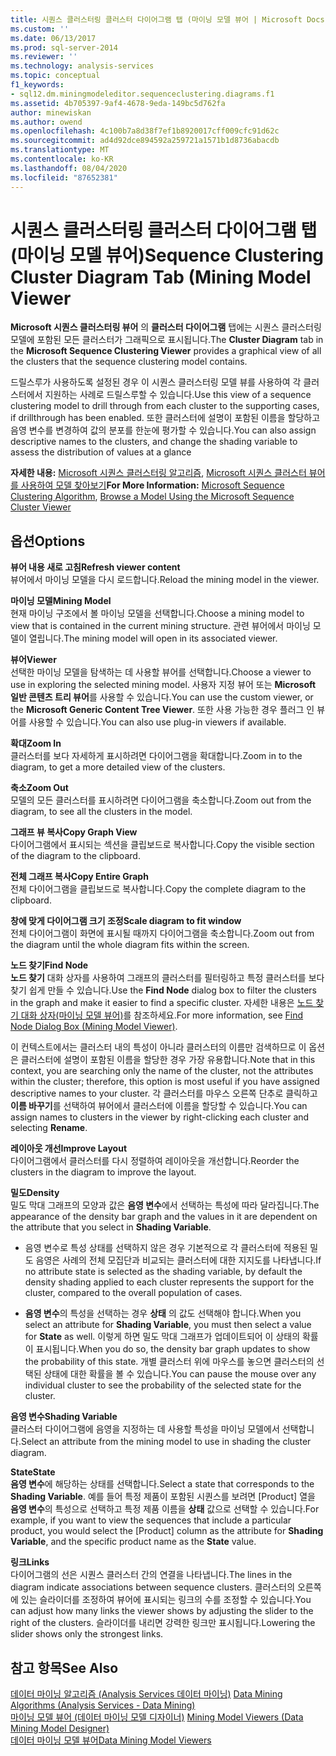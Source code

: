 ```yaml
---
title: 시퀀스 클러스터링 클러스터 다이어그램 탭 (마이닝 모델 뷰어 | Microsoft Docs
ms.custom: ''
ms.date: 06/13/2017
ms.prod: sql-server-2014
ms.reviewer: ''
ms.technology: analysis-services
ms.topic: conceptual
f1_keywords:
- sql12.dm.miningmodeleditor.sequenceclustering.diagrams.f1
ms.assetid: 4b705397-9af4-4678-9eda-149bc5d762fa
author: minewiskan
ms.author: owend
ms.openlocfilehash: 4c100b7a8d38f7ef1b8920017cff009cfc91d62c
ms.sourcegitcommit: ad4d92dce894592a259721a1571b1d8736abacdb
ms.translationtype: MT
ms.contentlocale: ko-KR
ms.lasthandoff: 08/04/2020
ms.locfileid: "87652381"
---
```

# <a name="sequence-clustering-cluster-diagram-tab-mining-model-viewer"></a><span data-ttu-id="62789-102">시퀀스 클러스터링 클러스터 다이어그램 탭(마이닝 모델 뷰어)</span><span class="sxs-lookup"><span data-stu-id="62789-102">Sequence Clustering Cluster Diagram Tab (Mining Model Viewer</span></span>
  <span data-ttu-id="62789-103">**Microsoft 시퀀스 클러스터링 뷰어** 의 **클러스터 다이어그램** 탭에는 시퀀스 클러스터링 모델에 포함된 모든 클러스터가 그래픽으로 표시됩니다.</span><span class="sxs-lookup"><span data-stu-id="62789-103">The **Cluster Diagram** tab in the **Microsoft Sequence Clustering Viewer** provides a graphical view of all the clusters that the sequence clustering model contains.</span></span>  
  
 <span data-ttu-id="62789-104">드릴스루가 사용하도록 설정된 경우 이 시퀀스 클러스터링 모델 뷰를 사용하여 각 클러스터에서 지원하는 사례로 드릴스루할 수 있습니다.</span><span class="sxs-lookup"><span data-stu-id="62789-104">Use this view of a sequence clustering model to drill through from each cluster to the supporting cases, if drillthrough has been enabled.</span></span> <span data-ttu-id="62789-105">또한 클러스터에 설명이 포함된 이름을 할당하고 음영 변수를 변경하여 값의 분포를 한눈에 평가할 수 있습니다.</span><span class="sxs-lookup"><span data-stu-id="62789-105">You can also assign descriptive names to the clusters, and change the shading variable to assess the distribution of values at a glance</span></span>  
  
 <span data-ttu-id="62789-106">**자세한 내용:** [Microsoft 시퀀스 클러스터링 알고리즘](data-mining/microsoft-sequence-clustering-algorithm.md), [Microsoft 시퀀스 클러스터 뷰어를 사용하여 모델 찾아보기](data-mining/browse-a-model-using-the-microsoft-sequence-cluster-viewer.md)</span><span class="sxs-lookup"><span data-stu-id="62789-106">**For More Information:** [Microsoft Sequence Clustering Algorithm](data-mining/microsoft-sequence-clustering-algorithm.md), [Browse a Model Using the Microsoft Sequence Cluster Viewer](data-mining/browse-a-model-using-the-microsoft-sequence-cluster-viewer.md)</span></span>  
  
## <a name="options"></a><span data-ttu-id="62789-107">옵션</span><span class="sxs-lookup"><span data-stu-id="62789-107">Options</span></span>  
 <span data-ttu-id="62789-108">**뷰어 내용 새로 고침**</span><span class="sxs-lookup"><span data-stu-id="62789-108">**Refresh viewer content**</span></span>  
 <span data-ttu-id="62789-109">뷰어에서 마이닝 모델을 다시 로드합니다.</span><span class="sxs-lookup"><span data-stu-id="62789-109">Reload the mining model in the viewer.</span></span>  
  
 <span data-ttu-id="62789-110">**마이닝 모델**</span><span class="sxs-lookup"><span data-stu-id="62789-110">**Mining Model**</span></span>  
 <span data-ttu-id="62789-111">현재 마이닝 구조에서 볼 마이닝 모델을 선택합니다.</span><span class="sxs-lookup"><span data-stu-id="62789-111">Choose a mining model to view that is contained in the current mining structure.</span></span> <span data-ttu-id="62789-112">관련 뷰어에서 마이닝 모델이 열립니다.</span><span class="sxs-lookup"><span data-stu-id="62789-112">The mining model will open in its associated viewer.</span></span>  
  
 <span data-ttu-id="62789-113">**뷰어**</span><span class="sxs-lookup"><span data-stu-id="62789-113">**Viewer**</span></span>  
 <span data-ttu-id="62789-114">선택한 마이닝 모델을 탐색하는 데 사용할 뷰어를 선택합니다.</span><span class="sxs-lookup"><span data-stu-id="62789-114">Choose a viewer to use in exploring the selected mining model.</span></span> <span data-ttu-id="62789-115">사용자 지정 뷰어 또는 **Microsoft 일반 콘텐츠 트리 뷰어**를 사용할 수 있습니다.</span><span class="sxs-lookup"><span data-stu-id="62789-115">You can use the custom viewer, or the **Microsoft Generic Content Tree Viewer**.</span></span> <span data-ttu-id="62789-116">또한 사용 가능한 경우 플러그 인 뷰어를 사용할 수 있습니다.</span><span class="sxs-lookup"><span data-stu-id="62789-116">You can also use plug-in viewers if available.</span></span>  
  
 <span data-ttu-id="62789-117">**확대**</span><span class="sxs-lookup"><span data-stu-id="62789-117">**Zoom In**</span></span>  
 <span data-ttu-id="62789-118">클러스터를 보다 자세하게 표시하려면 다이어그램을 확대합니다.</span><span class="sxs-lookup"><span data-stu-id="62789-118">Zoom in to the diagram, to get a more detailed view of the clusters.</span></span>  
  
 <span data-ttu-id="62789-119">**축소**</span><span class="sxs-lookup"><span data-stu-id="62789-119">**Zoom Out**</span></span>  
 <span data-ttu-id="62789-120">모델의 모든 클러스터를 표시하려면 다이어그램을 축소합니다.</span><span class="sxs-lookup"><span data-stu-id="62789-120">Zoom out from the diagram, to see all the clusters in the model.</span></span>  
  
 <span data-ttu-id="62789-121">**그래프 뷰 복사**</span><span class="sxs-lookup"><span data-stu-id="62789-121">**Copy Graph View**</span></span>  
 <span data-ttu-id="62789-122">다이어그램에서 표시되는 섹션을 클립보드로 복사합니다.</span><span class="sxs-lookup"><span data-stu-id="62789-122">Copy the visible section of the diagram to the clipboard.</span></span>  
  
 <span data-ttu-id="62789-123">**전체 그래프 복사**</span><span class="sxs-lookup"><span data-stu-id="62789-123">**Copy Entire Graph**</span></span>  
 <span data-ttu-id="62789-124">전체 다이어그램을 클립보드로 복사합니다.</span><span class="sxs-lookup"><span data-stu-id="62789-124">Copy the complete diagram to the clipboard.</span></span>  
  
 <span data-ttu-id="62789-125">**창에 맞게 다이어그램 크기 조정**</span><span class="sxs-lookup"><span data-stu-id="62789-125">**Scale diagram to fit window**</span></span>  
 <span data-ttu-id="62789-126">전체 다이어그램이 화면에 표시될 때까지 다이어그램을 축소합니다.</span><span class="sxs-lookup"><span data-stu-id="62789-126">Zoom out from the diagram until the whole diagram fits within the screen.</span></span>  
  
 <span data-ttu-id="62789-127">**노드 찾기**</span><span class="sxs-lookup"><span data-stu-id="62789-127">**Find Node**</span></span>  
 <span data-ttu-id="62789-128">**노드 찾기** 대화 상자를 사용하여 그래프의 클러스터를 필터링하고 특정 클러스터를 보다 찾기 쉽게 만들 수 있습니다.</span><span class="sxs-lookup"><span data-stu-id="62789-128">Use the **Find Node** dialog box to filter the clusters in the graph and make it easier to find a specific cluster.</span></span> <span data-ttu-id="62789-129">자세한 내용은 [노드 찾기 대화 상자&#40;마이닝 모델 뷰어&#41;](find-node-dialog-box-mining-model-viewer.md)를 참조하세요.</span><span class="sxs-lookup"><span data-stu-id="62789-129">For more information, see [Find Node Dialog Box &#40;Mining Model Viewer&#41;](find-node-dialog-box-mining-model-viewer.md).</span></span>  
  
 <span data-ttu-id="62789-130">이 컨텍스트에서는 클러스터 내의 특성이 아니라 클러스터의 이름만 검색하므로 이 옵션은 클러스터에 설명이 포함된 이름을 할당한 경우 가장 유용합니다.</span><span class="sxs-lookup"><span data-stu-id="62789-130">Note that in this context, you are searching only the name of the cluster, not the attributes within the cluster; therefore, this option is most useful if you have assigned descriptive names to your cluster.</span></span> <span data-ttu-id="62789-131">각 클러스터를 마우스 오른쪽 단추로 클릭하고 **이름 바꾸기**를 선택하여 뷰어에서 클러스터에 이름을 할당할 수 있습니다.</span><span class="sxs-lookup"><span data-stu-id="62789-131">You can assign names to clusters in the viewer by right-clicking each cluster and selecting **Rename**.</span></span>  
  
 <span data-ttu-id="62789-132">**레이아웃 개선**</span><span class="sxs-lookup"><span data-stu-id="62789-132">**Improve Layout**</span></span>  
 <span data-ttu-id="62789-133">다이어그램에서 클러스터를 다시 정렬하여 레이아웃을 개선합니다.</span><span class="sxs-lookup"><span data-stu-id="62789-133">Reorder the clusters in the diagram to improve the layout.</span></span>  
  
 <span data-ttu-id="62789-134">**밀도**</span><span class="sxs-lookup"><span data-stu-id="62789-134">**Density**</span></span>  
 <span data-ttu-id="62789-135">밀도 막대 그래프의 모양과 값은 **음영 변수**에서 선택하는 특성에 따라 달라집니다.</span><span class="sxs-lookup"><span data-stu-id="62789-135">The appearance of the density bar graph and the values in it are dependent on the attribute that you select in **Shading Variable**.</span></span>  
  
-   <span data-ttu-id="62789-136">음영 변수로 특성 상태를 선택하지 않은 경우 기본적으로 각 클러스터에 적용된 밀도 음영은 사례의 전체 모집단과 비교되는 클러스터에 대한 지지도를 나타냅니다.</span><span class="sxs-lookup"><span data-stu-id="62789-136">If no attribute state is selected as the shading variable, by default the density shading applied to each cluster represents the support for the cluster, compared to the overall population of cases.</span></span>  
  
-   <span data-ttu-id="62789-137">**음영 변수**의 특성을 선택하는 경우 **상태** 의 값도 선택해야 합니다.</span><span class="sxs-lookup"><span data-stu-id="62789-137">When you select an attribute for **Shading Variable**, you must then select a value for **State** as well.</span></span> <span data-ttu-id="62789-138">이렇게 하면 밀도 막대 그래프가 업데이트되어 이 상태의 확률이 표시됩니다.</span><span class="sxs-lookup"><span data-stu-id="62789-138">When you do so, the density bar graph updates to show the probability of this state.</span></span> <span data-ttu-id="62789-139">개별 클러스터 위에 마우스를 놓으면 클러스터의 선택된 상태에 대한 확률을 볼 수 있습니다.</span><span class="sxs-lookup"><span data-stu-id="62789-139">You can pause the mouse over any individual cluster to see the probability of the selected state for the cluster.</span></span>  
  
 <span data-ttu-id="62789-140">**음영 변수**</span><span class="sxs-lookup"><span data-stu-id="62789-140">**Shading Variable**</span></span>  
 <span data-ttu-id="62789-141">클러스터 다이어그램에 음영을 지정하는 데 사용할 특성을 마이닝 모델에서 선택합니다.</span><span class="sxs-lookup"><span data-stu-id="62789-141">Select an attribute from the mining model to use in shading the cluster diagram.</span></span>  
  
 <span data-ttu-id="62789-142">**State**</span><span class="sxs-lookup"><span data-stu-id="62789-142">**State**</span></span>  
 <span data-ttu-id="62789-143">**음영 변수**에 해당하는 상태를 선택합니다.</span><span class="sxs-lookup"><span data-stu-id="62789-143">Select a state that corresponds to the **Shading Variable**.</span></span> <span data-ttu-id="62789-144">예를 들어 특정 제품이 포함된 시퀀스를 보려면 [Product] 열을 **음영 변수**의 특성으로 선택하고 특정 제품 이름을 **상태** 값으로 선택할 수 있습니다.</span><span class="sxs-lookup"><span data-stu-id="62789-144">For example, if you want to view the sequences that include a particular product, you would select the [Product] column as the attribute for **Shading Variable**, and the specific product name as the **State** value.</span></span>  
  
 <span data-ttu-id="62789-145">**링크**</span><span class="sxs-lookup"><span data-stu-id="62789-145">**Links**</span></span>  
 <span data-ttu-id="62789-146">다이어그램의 선은 시퀀스 클러스터 간의 연결을 나타냅니다.</span><span class="sxs-lookup"><span data-stu-id="62789-146">The lines in the diagram indicate associations between sequence clusters.</span></span> <span data-ttu-id="62789-147">클러스터의 오른쪽에 있는 슬라이더를 조정하여 뷰어에 표시되는 링크의 수를 조정할 수 있습니다.</span><span class="sxs-lookup"><span data-stu-id="62789-147">You can adjust how many links the viewer shows by adjusting the slider to the right of the clusters.</span></span> <span data-ttu-id="62789-148">슬라이더를 내리면 강력한 링크만 표시됩니다.</span><span class="sxs-lookup"><span data-stu-id="62789-148">Lowering the slider shows only the strongest links.</span></span>  
  
## <a name="see-also"></a><span data-ttu-id="62789-149">참고 항목</span><span class="sxs-lookup"><span data-stu-id="62789-149">See Also</span></span>  
 <span data-ttu-id="62789-150">[데이터 마이닝 알고리즘 &#40;Analysis Services 데이터 마이닝&#41;](data-mining/data-mining-algorithms-analysis-services-data-mining.md) </span><span class="sxs-lookup"><span data-stu-id="62789-150">[Data Mining Algorithms &#40;Analysis Services - Data Mining&#41;](data-mining/data-mining-algorithms-analysis-services-data-mining.md) </span></span>  
 <span data-ttu-id="62789-151">[마이닝 모델 뷰어 &#40;데이터 마이닝 모델 디자이너&#41;](mining-model-viewers-data-mining-model-designer.md) </span><span class="sxs-lookup"><span data-stu-id="62789-151">[Mining Model Viewers &#40;Data Mining Model Designer&#41;](mining-model-viewers-data-mining-model-designer.md) </span></span>  
 [<span data-ttu-id="62789-152">데이터 마이닝 모델 뷰어</span><span class="sxs-lookup"><span data-stu-id="62789-152">Data Mining Model Viewers</span></span>](data-mining/data-mining-model-viewers.md)  
  
  
